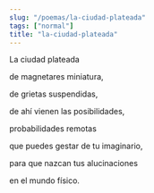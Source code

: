 ```yaml
---
slug: "/poemas/la-ciudad-plateada"
tags: ["normal"]
title: "la-ciudad-plateada"
---
```

La ciudad plateada

de magnetares miniatura,

de grietas suspendidas,

de ahí vienen las posibilidades,

probabilidades remotas

que puedes gestar de tu imaginario,

para que nazcan tus alucinaciones

en el mundo físico.